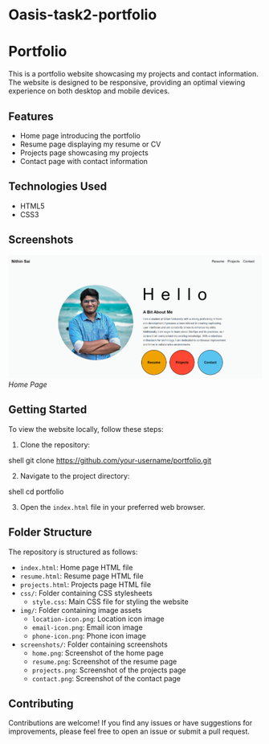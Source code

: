 # Oasis-task2-portfolio

# Portfolio

This is a portfolio website showcasing my projects and contact information. The website is designed to be responsive, providing an optimal viewing experience on both desktop and mobile devices.

## Features

- Home page introducing the portfolio
- Resume page displaying my resume or CV
- Projects page showcasing my projects
- Contact page with contact information

## Technologies Used

- HTML5
- CSS3

## Screenshots

![Home Page](screenshots/ss1.png)
*Home Page*


## Getting Started

To view the website locally, follow these steps:

1. Clone the repository:

  shell
   git clone https://github.com/your-username/portfolio.git
 

2. Navigate to the project directory:

shell
   cd portfolio


3. Open the `index.html` file in your preferred web browser.

## Folder Structure

The repository is structured as follows:

- `index.html`: Home page HTML file
- `resume.html`: Resume page HTML file
- `projects.html`: Projects page HTML file
- `css/`: Folder containing CSS stylesheets
  - `style.css`: Main CSS file for styling the website
- `img/`: Folder containing image assets
  - `location-icon.png`: Location icon image
  - `email-icon.png`: Email icon image
  - `phone-icon.png`: Phone icon image
- `screenshots/`: Folder containing screenshots
  - `home.png`: Screenshot of the home page
  - `resume.png`: Screenshot of the resume page
  - `projects.png`: Screenshot of the projects page
  - `contact.png`: Screenshot of the contact page

## Contributing

Contributions are welcome! If you find any issues or have suggestions for improvements, please feel free to open an issue or submit a pull request.

